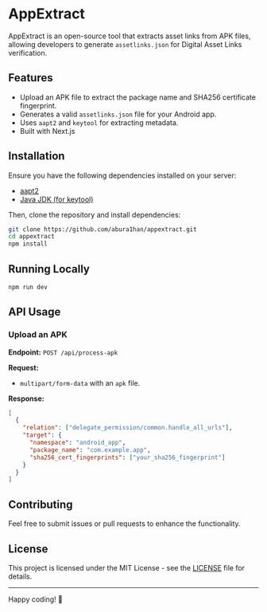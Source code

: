 # AppExtract

AppExtract is an open-source tool that extracts asset links from APK files, allowing developers to generate `assetlinks.json` for Digital Asset Links verification.

## Features
- Upload an APK file to extract the package name and SHA256 certificate fingerprint.
- Generates a valid `assetlinks.json` file for your Android app.
- Uses `aapt2` and `keytool` for extracting metadata.
- Built with Next.js

## Installation

Ensure you have the following dependencies installed on your server:
- [aapt2](https://developer.android.com/studio/command-line/aapt2)
- [Java JDK (for keytool)](https://www.oracle.com/java/technologies/javase-downloads.html)

Then, clone the repository and install dependencies:

```sh
git clone https://github.com/abura1han/appextract.git
cd appextract
npm install
```

## Running Locally

```sh
npm run dev
```

## API Usage

### Upload an APK

**Endpoint:** `POST /api/process-apk`

**Request:**
- `multipart/form-data` with an `apk` file.

**Response:**
```json
[
  {
    "relation": ["delegate_permission/common.handle_all_urls"],
    "target": {
      "namespace": "android_app",
      "package_name": "com.example.app",
      "sha256_cert_fingerprints": ["your_sha256_fingerprint"]
    }
  }
]
```

## Contributing

Feel free to submit issues or pull requests to enhance the functionality.

## License

This project is licensed under the MIT License - see the [LICENSE](LICENSE) file for details.

---

Happy coding! 🚀


